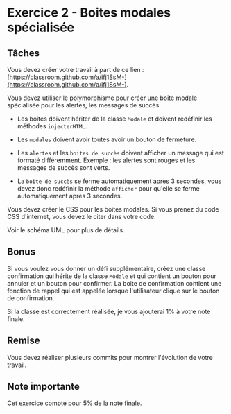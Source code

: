 # Exercice 2 - Boites modales spécialisée

## Tâches

Vous devez créer votre travail à part de ce lien : [https://classroom.github.com/a/ifj1SsM-](https://classroom.github.com/a/ifj1SsM-).

Vous devez utiliser le polymorphisme pour créer une boîte modale spécialisée pour les alertes, les messages de succès.

-   Les boites doivent hériter de la classe `Modale` et doivent redéfinir les méthodes `injecterHTML`.

-   Les `modales` doivent avoir toutes avoir un bouton de fermeture.

-   Les `alertes` et les `boites de succès` doivent afficher un message qui est formaté différemment. Exemple : les alertes sont rouges et les messages de succès sont verts.

-   La `boite de succès` se ferme automatiquement après 3 secondes, vous devez donc redéfinir la méthode `afficher` pour qu'elle se ferme automatiquement après 3 secondes.

Vous devez créer le CSS pour les boites modales. Si vous prenez du code CSS d'internet, vous devez le citer dans votre code.

Voir le schéma UML pour plus de détails.

## Bonus

Si vous voulez vous donner un défi supplémentaire, créez une classe confirmation qui hérite de la classe `Modale` et qui contient un bouton pour annuler et un bouton pour confirmer. La boite de confirmation contient une fonction de rappel qui est appelée lorsque l'utilisateur clique sur le bouton de confirmation.

Si la classe est correctement réalisée, je vous ajouterai 1% à votre note finale.

## Remise

Vous devez réaliser plusieurs commits pour montrer l'évolution de votre travail.

## Note importante

Cet exercice compte pour 5% de la note finale.
